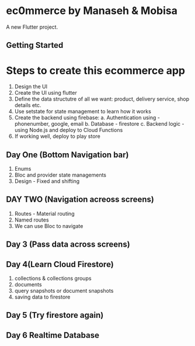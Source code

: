 # ec0mmerce by Manaseh & Mobisa

A new Flutter project.

## Getting Started

# Steps to create this ecommerce app
1. Design the UI
2. Create the UI using flutter
3. Define the data structutre of all we want: product, delivery service, shop details etc.
3. Use setstate for state management to learn how it works
4. Create the backend using firebase:
  a. Authentication using - phonenumber, google, email
  b. Database - firestore
  c. Backend logic - using Node.js and deploy to Cloud Functions
5. If working well, deploy to play store

## Day One (Bottom Navigation bar)
1. Enums
2. Bloc and provider state managements
3. Design - Fixed and shifting

## DAY TWO (Navigation acreoss screens)
1. Routes - Material routing
2. Named routes
3. We can use Bloc to navigate

## Day 3 (Pass data across screens)

## Day 4(Learn Cloud Firestore)
1. collections & collections groups
2. documents
3. query snapshots or document snapshots
4. saving data to firestore

## Day 5 (Try firestore again)

## Day 6 Realtime Database
